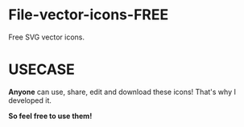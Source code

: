 # File-vector-icons-FREE
Free SVG vector icons.

# USECASE

**Anyone** can use, share, edit and download these icons! That's why I developed it. 

**So feel free to use them!**
